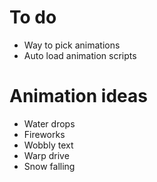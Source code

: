 # To do

* Way to pick animations
* Auto load animation scripts

# Animation ideas

* Water drops
* Fireworks
* Wobbly text
* Warp drive
* Snow falling

